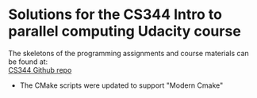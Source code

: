 # Solutions for the CS344 Intro to parallel computing Udacity course

The skeletons of the programming assignments and course materials can be found at:  
[CS344 Github repo](https://github.com/udacity/cs344)

- The CMake scripts were updated to support "Modern Cmake"

